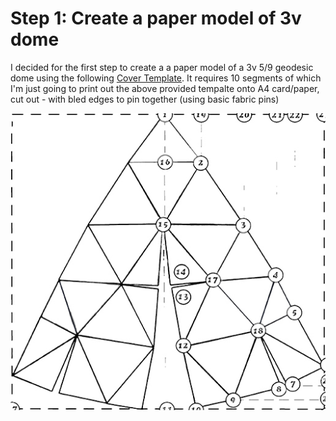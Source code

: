 Step 1: Create a paper model of 3v dome
=======================================

I decided for the first step to create a a paper model of a 3v 5/9 geodesic dome using the following [Cover Template](http://www.domerama.com/calculators/cover-templates-for-3v-59-geodesic-dome/). It requires 10 segments of which I'm just going to print out the above provided tempalte onto A4 card/paper, cut out - with bled edges to pin together (using basic fabric pins)

![Segment template](images/figure-1.1.jpg?raw=true "Figure 1.1")



